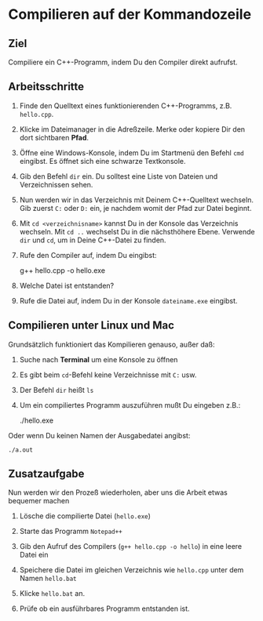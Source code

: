 
# Compilieren auf der Kommandozeile

## Ziel

Compiliere ein C++-Programm, indem Du den Compiler direkt aufrufst.

## Arbeitsschritte

1. Finde den Quelltext eines funktionierenden C++-Programms, z.B. `hello.cpp`.

2. Klicke im Dateimanager in die Adreßzeile. Merke oder kopiere Dir den dort sichtbaren **Pfad**.

2. Öffne eine Windows-Konsole, indem Du im Startmenü den Befehl `cmd` eingibst. Es öffnet sich eine schwarze Textkonsole.

3. Gib den Befehl `dir` ein. Du solltest eine Liste von Dateien und Verzeichnissen sehen.

4. Nun werden wir in das Verzeichnis mit Deinem C++-Quelltext wechseln. Gib zuerst `C:` oder `D:` ein, je nachdem womit der Pfad zur Datei beginnt.

5. Mit `cd <verzeichnisname>` kannst Du in der Konsole das Verzeichnis wechseln. Mit `cd ..` wechselst Du in die nächsthöhere Ebene. Verwende `dir` und `cd`, um in Deine C++-Datei zu finden.

6. Rufe den Compiler auf, indem Du eingibst:

    g++ hello.cpp -o hello.exe

7. Welche Datei ist entstanden?

8. Rufe die Datei auf, indem Du in der Konsole `dateiname.exe` eingibst. 

## Compilieren unter Linux und Mac

Grundsätzlich funktioniert das Kompilieren genauso, außer daß:

1. Suche nach **Terminal** um eine Konsole zu öffnen
2. Es gibt beim `cd`-Befehl keine Verzeichnisse mit `C:` usw.
3. Der Befehl `dir` heißt `ls`
4. Um ein compiliertes Programm auszuführen mußt Du eingeben z.B.:

    ./hello.exe

Oder wenn Du keinen Namen der Ausgabedatei angibst:

    ./a.out


## Zusatzaufgabe

Nun werden wir den Prozeß wiederholen, aber uns die Arbeit etwas bequemer machen

1. Lösche die compilierte Datei (`hello.exe`)

2. Starte das Programm `Notepad++`

3. Gib den Aufruf des Compilers (`g++ hello.cpp -o hello`) in eine leere Datei ein

4. Speichere die Datei im gleichen Verzeichnis wie `hello.cpp` unter dem Namen `hello.bat`

5. Klicke `hello.bat` an.

6. Prüfe ob ein ausführbares Programm entstanden ist.

